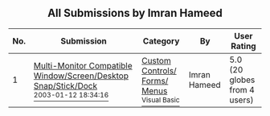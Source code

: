﻿<div align="center">

## All Submissions by Imran Hameed

</div>

No.  | Submission | Category | By   | User Rating
---- | ---------- | -------- | ---- | -----------
1 | [Multi\-Monitor Compatible Window/Screen/Desktop Snap/Stick/Dock<br /><sup>2003-01-12 18:34:16</sup>](https://github.com/Planet-Source-Code/imran-hameed-multi-monitor-compatible-window-screen-desktop-snap-stick-dock__1-42382) | [Custom Controls/ Forms/  Menus<br /><sup>Visual Basic</sup>](../ByCategory/custom-controls-forms-menus__1-4.md) | Imran Hameed | 5.0 (20 globes from 4 users)
